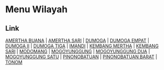 # Menu Wilayah

## Link

[AMERTHA BUANA](https://github.com/gigit-pemilu/pemilu-2024-71-sulawesi-utara/tree/main/pileg-dpr/hitung-suara/sub/71-sulawesi-utara/sub/01-bolaang-mongondow/sub/10-dumoga-timur/sub/2021-amertha-buana)
 | 
[AMERTHA SARI](https://github.com/gigit-pemilu/pemilu-2024-71-sulawesi-utara/tree/main/pileg-dpr/hitung-suara/sub/71-sulawesi-utara/sub/01-bolaang-mongondow/sub/10-dumoga-timur/sub/2019-amertha-sari)
 | 
[DUMOGA](https://github.com/gigit-pemilu/pemilu-2024-71-sulawesi-utara/tree/main/pileg-dpr/hitung-suara/sub/71-sulawesi-utara/sub/01-bolaang-mongondow/sub/10-dumoga-timur/sub/2006-dumoga)
 | 
[DUMOGA EMPAT](https://github.com/gigit-pemilu/pemilu-2024-71-sulawesi-utara/tree/main/pileg-dpr/hitung-suara/sub/71-sulawesi-utara/sub/01-bolaang-mongondow/sub/10-dumoga-timur/sub/2026-dumoga-empat)
 | 
[DUMOGA II](https://github.com/gigit-pemilu/pemilu-2024-71-sulawesi-utara/tree/main/pileg-dpr/hitung-suara/sub/71-sulawesi-utara/sub/01-bolaang-mongondow/sub/10-dumoga-timur/sub/2017-dumoga-ii)
 | 
[DUMOGA TIGA](https://github.com/gigit-pemilu/pemilu-2024-71-sulawesi-utara/tree/main/pileg-dpr/hitung-suara/sub/71-sulawesi-utara/sub/01-bolaang-mongondow/sub/10-dumoga-timur/sub/2025-dumoga-tiga)
 | 
[IMANDI](https://github.com/gigit-pemilu/pemilu-2024-71-sulawesi-utara/tree/main/pileg-dpr/hitung-suara/sub/71-sulawesi-utara/sub/01-bolaang-mongondow/sub/10-dumoga-timur/sub/1003-imandi)
 | 
[KEMBANG MERTHA](https://github.com/gigit-pemilu/pemilu-2024-71-sulawesi-utara/tree/main/pileg-dpr/hitung-suara/sub/71-sulawesi-utara/sub/01-bolaang-mongondow/sub/10-dumoga-timur/sub/2005-kembang-mertha)
 | 
[KEMBANG SARI](https://github.com/gigit-pemilu/pemilu-2024-71-sulawesi-utara/tree/main/pileg-dpr/hitung-suara/sub/71-sulawesi-utara/sub/01-bolaang-mongondow/sub/10-dumoga-timur/sub/2020-kembang-sari)
 | 
[MODOMANG](https://github.com/gigit-pemilu/pemilu-2024-71-sulawesi-utara/tree/main/pileg-dpr/hitung-suara/sub/71-sulawesi-utara/sub/01-bolaang-mongondow/sub/10-dumoga-timur/sub/2004-modomang)
 | 
[MOGOYUNGGUNG](https://github.com/gigit-pemilu/pemilu-2024-71-sulawesi-utara/tree/main/pileg-dpr/hitung-suara/sub/71-sulawesi-utara/sub/01-bolaang-mongondow/sub/10-dumoga-timur/sub/2002-mogoyunggung)
 | 
[MOGOYUNGGUNG DUA](https://github.com/gigit-pemilu/pemilu-2024-71-sulawesi-utara/tree/main/pileg-dpr/hitung-suara/sub/71-sulawesi-utara/sub/01-bolaang-mongondow/sub/10-dumoga-timur/sub/2024-mogoyunggung-dua)
 | 
[MOGOYUNGGUNG SATU](https://github.com/gigit-pemilu/pemilu-2024-71-sulawesi-utara/tree/main/pileg-dpr/hitung-suara/sub/71-sulawesi-utara/sub/01-bolaang-mongondow/sub/10-dumoga-timur/sub/2023-mogoyunggung-satu)
 | 
[PINONOBATUAN](https://github.com/gigit-pemilu/pemilu-2024-71-sulawesi-utara/tree/main/pileg-dpr/hitung-suara/sub/71-sulawesi-utara/sub/01-bolaang-mongondow/sub/10-dumoga-timur/sub/2013-pinonobatuan)
 | 
[PINONOBATUAN BARAT](https://github.com/gigit-pemilu/pemilu-2024-71-sulawesi-utara/tree/main/pileg-dpr/hitung-suara/sub/71-sulawesi-utara/sub/01-bolaang-mongondow/sub/10-dumoga-timur/sub/2018-pinonobatuan-barat)
 | 
[TONOM](https://github.com/gigit-pemilu/pemilu-2024-71-sulawesi-utara/tree/main/pileg-dpr/hitung-suara/sub/71-sulawesi-utara/sub/01-bolaang-mongondow/sub/10-dumoga-timur/sub/2001-tonom)

